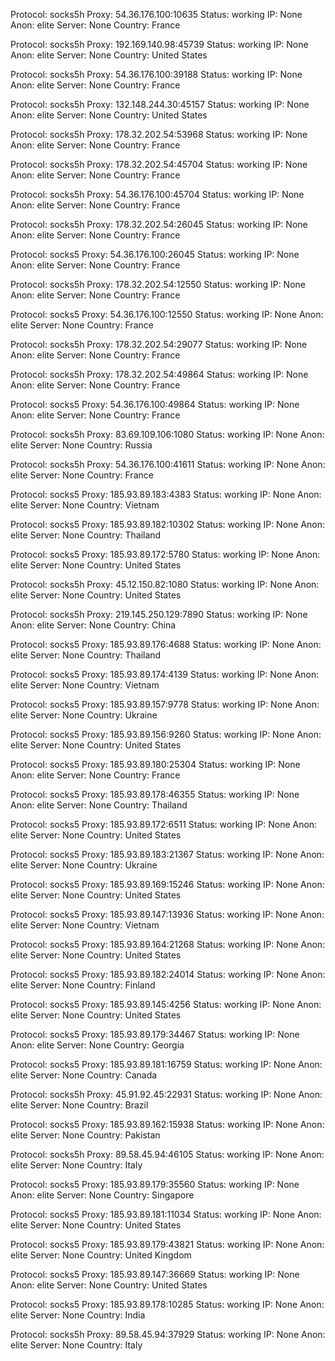Protocol: socks5h
Proxy: 54.36.176.100:10635
Status: working
IP: None
Anon: elite
Server: None
Country: France

Protocol: socks5h
Proxy: 192.169.140.98:45739
Status: working
IP: None
Anon: elite
Server: None
Country: United States

Protocol: socks5h
Proxy: 54.36.176.100:39188
Status: working
IP: None
Anon: elite
Server: None
Country: France

Protocol: socks5h
Proxy: 132.148.244.30:45157
Status: working
IP: None
Anon: elite
Server: None
Country: United States

Protocol: socks5h
Proxy: 178.32.202.54:53968
Status: working
IP: None
Anon: elite
Server: None
Country: France

Protocol: socks5h
Proxy: 178.32.202.54:45704
Status: working
IP: None
Anon: elite
Server: None
Country: France

Protocol: socks5h
Proxy: 54.36.176.100:45704
Status: working
IP: None
Anon: elite
Server: None
Country: France

Protocol: socks5h
Proxy: 178.32.202.54:26045
Status: working
IP: None
Anon: elite
Server: None
Country: France

Protocol: socks5
Proxy: 54.36.176.100:26045
Status: working
IP: None
Anon: elite
Server: None
Country: France

Protocol: socks5h
Proxy: 178.32.202.54:12550
Status: working
IP: None
Anon: elite
Server: None
Country: France

Protocol: socks5
Proxy: 54.36.176.100:12550
Status: working
IP: None
Anon: elite
Server: None
Country: France

Protocol: socks5h
Proxy: 178.32.202.54:29077
Status: working
IP: None
Anon: elite
Server: None
Country: France

Protocol: socks5h
Proxy: 178.32.202.54:49864
Status: working
IP: None
Anon: elite
Server: None
Country: France

Protocol: socks5
Proxy: 54.36.176.100:49864
Status: working
IP: None
Anon: elite
Server: None
Country: France

Protocol: socks5h
Proxy: 83.69.109.106:1080
Status: working
IP: None
Anon: elite
Server: None
Country: Russia

Protocol: socks5h
Proxy: 54.36.176.100:41611
Status: working
IP: None
Anon: elite
Server: None
Country: France

Protocol: socks5
Proxy: 185.93.89.183:4383
Status: working
IP: None
Anon: elite
Server: None
Country: Vietnam

Protocol: socks5
Proxy: 185.93.89.182:10302
Status: working
IP: None
Anon: elite
Server: None
Country: Thailand

Protocol: socks5
Proxy: 185.93.89.172:5780
Status: working
IP: None
Anon: elite
Server: None
Country: United States

Protocol: socks5h
Proxy: 45.12.150.82:1080
Status: working
IP: None
Anon: elite
Server: None
Country: United States

Protocol: socks5h
Proxy: 219.145.250.129:7890
Status: working
IP: None
Anon: elite
Server: None
Country: China

Protocol: socks5
Proxy: 185.93.89.176:4688
Status: working
IP: None
Anon: elite
Server: None
Country: Thailand

Protocol: socks5
Proxy: 185.93.89.174:4139
Status: working
IP: None
Anon: elite
Server: None
Country: Vietnam

Protocol: socks5
Proxy: 185.93.89.157:9778
Status: working
IP: None
Anon: elite
Server: None
Country: Ukraine

Protocol: socks5
Proxy: 185.93.89.156:9260
Status: working
IP: None
Anon: elite
Server: None
Country: United States

Protocol: socks5
Proxy: 185.93.89.180:25304
Status: working
IP: None
Anon: elite
Server: None
Country: France

Protocol: socks5
Proxy: 185.93.89.178:46355
Status: working
IP: None
Anon: elite
Server: None
Country: Thailand

Protocol: socks5
Proxy: 185.93.89.172:6511
Status: working
IP: None
Anon: elite
Server: None
Country: United States

Protocol: socks5
Proxy: 185.93.89.183:21367
Status: working
IP: None
Anon: elite
Server: None
Country: Ukraine

Protocol: socks5
Proxy: 185.93.89.169:15246
Status: working
IP: None
Anon: elite
Server: None
Country: United States

Protocol: socks5
Proxy: 185.93.89.147:13936
Status: working
IP: None
Anon: elite
Server: None
Country: Vietnam

Protocol: socks5
Proxy: 185.93.89.164:21268
Status: working
IP: None
Anon: elite
Server: None
Country: United States

Protocol: socks5
Proxy: 185.93.89.182:24014
Status: working
IP: None
Anon: elite
Server: None
Country: Finland

Protocol: socks5
Proxy: 185.93.89.145:4256
Status: working
IP: None
Anon: elite
Server: None
Country: United States

Protocol: socks5
Proxy: 185.93.89.179:34467
Status: working
IP: None
Anon: elite
Server: None
Country: Georgia

Protocol: socks5
Proxy: 185.93.89.181:16759
Status: working
IP: None
Anon: elite
Server: None
Country: Canada

Protocol: socks5h
Proxy: 45.91.92.45:22931
Status: working
IP: None
Anon: elite
Server: None
Country: Brazil

Protocol: socks5
Proxy: 185.93.89.162:15938
Status: working
IP: None
Anon: elite
Server: None
Country: Pakistan

Protocol: socks5h
Proxy: 89.58.45.94:46105
Status: working
IP: None
Anon: elite
Server: None
Country: Italy

Protocol: socks5
Proxy: 185.93.89.179:35560
Status: working
IP: None
Anon: elite
Server: None
Country: Singapore

Protocol: socks5
Proxy: 185.93.89.181:11034
Status: working
IP: None
Anon: elite
Server: None
Country: United States

Protocol: socks5
Proxy: 185.93.89.179:43821
Status: working
IP: None
Anon: elite
Server: None
Country: United Kingdom

Protocol: socks5
Proxy: 185.93.89.147:36669
Status: working
IP: None
Anon: elite
Server: None
Country: United States

Protocol: socks5
Proxy: 185.93.89.178:10285
Status: working
IP: None
Anon: elite
Server: None
Country: India

Protocol: socks5h
Proxy: 89.58.45.94:37929
Status: working
IP: None
Anon: elite
Server: None
Country: Italy

